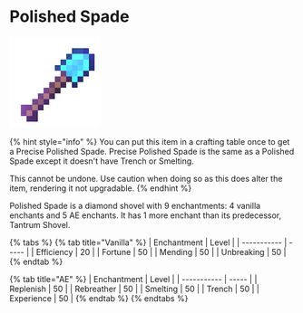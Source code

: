 # Polished Spade

![](<../../.gitbook/assets/Polished Spade.gif>)

{% hint style="info" %}
You can put this item in a crafting table once to get a Precise Polished Spade. Precise Polished Spade is the same as a Polished Spade except it doesn't have Trench or Smelting.&#x20;

This cannot be undone. Use caution when doing so as this does alter the item, rendering it not upgradable.
{% endhint %}

Polished Spade is a diamond shovel with 9 enchantments: 4 vanilla enchants and 5 AE enchants. It has 1 more enchant than its predecessor, Tantrum Shovel.

{% tabs %}
{% tab title="Vanilla" %}
| Enchantment | Level |
| ----------- | ----- |
| Efficiency  | 20    |
| Fortune     | 50    |
| Mending     | 50    |
| Unbreaking  | 50    |
{% endtab %}

{% tab title="AE" %}
| Enchantment | Level |
| ----------- | ----- |
| Replenish   | 50    |
| Rebreather  | 50    |
| Smelting    | 50    |
| Trench      | 50    |
| Experience  | 50    |
{% endtab %}
{% endtabs %}
